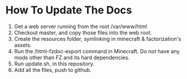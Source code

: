 How To Update The Docs
======================

1. Get a web server running from the root /var/www/html
2. Checkout master, and copy those files into the web root.
3. Create the resources folder, symlinking in minecraft & factorization's assets.
4. Run the /html-fzdoc-export command in Minecraft. Do *not* have any mods other than FZ and its hard dependencies.
5. Run update.sh, in this repository.
6. Add all the files, push to github.
